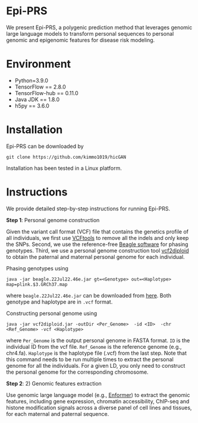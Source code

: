 # Epi-PRS
We present Epi-PRS, a polygenic prediction method that leverages genomic large language models to transform personal sequences to personal genomic and epigenomic features for disease risk modeling.

# Environment
- Python=3.9.0
- TensorFlow == 2.8.0
- TensorFlow-hub == 0.11.0
- Java JDK == 1.8.0
- h5py == 3.6.0

# Installation
Epi-PRS can be downloaded by
```shell
git clone https://github.com/kimmo1019/hicGAN
```
Installation has been tested in a Linux platform.

# Instructions
We provide detailed step-by-step instructions for running Epi-PRS.

**Step 1**: Personal genome construction

Given the variant call format (VCF) file that contains the genetics profile of all individuals, we first use [VCFtools](https://vcftools.sourceforge.net/) to remove all the indels and only keep the SNPs. Second, we use the reference-free [Beagle software](https://faculty.washington.edu/browning/beagle/beagle.html#download) for phasing genotypes. Third, we use a personal genome construction tool [vcf2diploid](https://github.com/abyzovlab/vcf2diploid) to obtain the paternal and maternal personal genome for each individual.

Phasing genotypes using 

```shell
java -jar beagle.22Jul22.46e.jar gt=<Genotype> out=<Haplotype> map=plink.$3.GRCh37.map
```
where `beagle.22Jul22.46e.jar` can be downloaded from [here](https://faculty.washington.edu/browning/beagle/beagle.22Jul22.46e.jar). Both genotype and haplotype are in `.vcf` format.

Constructing personal genome using

```shell
java -jar vcf2diploid.jar -outDir <Per_Genome>  -id <ID>  -chr <Ref_Genome> -vcf <Haplotype>
```
where `Per_Genome` is the output personal genome in FASTA format. `ID` is the individual ID from the vcf file. `Ref_Genome` is the reference genome (e.g., chr4.fa). `Haplotype` is the haplotype file (.vcf) from the last step. Note that this command needs to be run multiple times to extract the personal genome for all the individuals. For a given LD, you only need to construct the personal genome for the corresponding chromosome.

**Step 2**: 2)	Genomic features extraction

Use genomic large language model (e.g., [Enformer](https://www.nature.com/articles/s41592-021-01252-x)) to extract the genomic features, including gene expression, chromatin accessibility, ChIP-seq and histone modification signals across a diverse panel of cell lines and tissues, for each maternal and paternal sequence.












